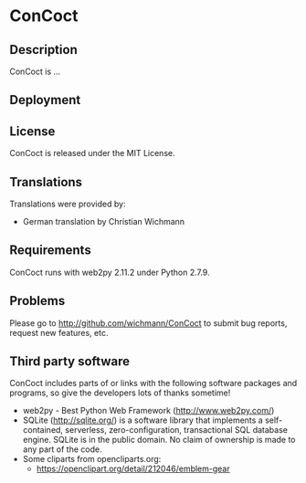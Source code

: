 ConCoct
=======

Description
-----------
ConCoct is ...


Deployment
----------


License
-------
ConCoct is released under the MIT License.


Translations
------------
Translations were provided by:
* German translation by Christian Wichmann


Requirements
------------
ConCoct runs with web2py 2.11.2 under Python 2.7.9.


Problems
--------
Please go to http://github.com/wichmann/ConCoct to submit bug reports, request
new features, etc.


Third party software
--------------------
ConCoct includes parts of or links with the following software packages and
programs, so give the developers lots of thanks sometime!

* web2py - Best Python Web Framework (http://www.web2py.com/)
* SQLite (http://sqlite.org/) is a software library that implements a self-
  contained, serverless, zero-configuration, transactional SQL database engine.
  SQLite is in the public domain. No claim of ownership is made to any part of
  the code.
* Some cliparts from opencliparts.org:
   - https://openclipart.org/detail/212046/emblem-gear

